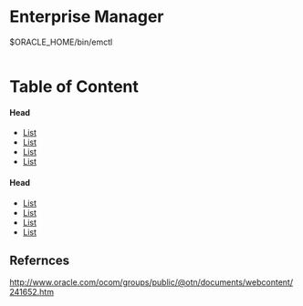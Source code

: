 # Enterprise Manager
$ORACLE_HOME/bin/emctl
```bash

```

# Table of Content
#### Head
* [List](Link)
* [List](Link)
* [List](Link)
* [List](Link)

#### Head
* [List](Link)
* [List](Link)
* [List](Link)
* [List](Link)

## Refernces
http://www.oracle.com/ocom/groups/public/@otn/documents/webcontent/241652.htm